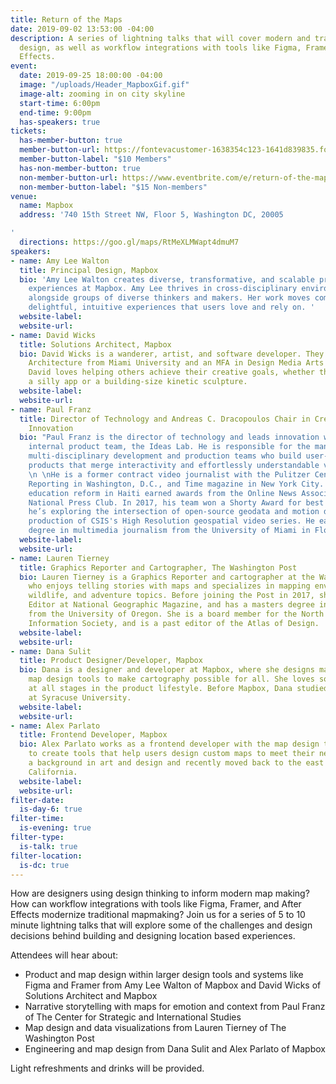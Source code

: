 ```yaml
---
title: Return of the Maps
date: 2019-09-02 13:53:00 -04:00
description: A series of lightning talks that will cover modern and traditional map
  design, as well as workflow integrations with tools like Figma, Framer, and After
  Effects.
event:
  date: 2019-09-25 18:00:00 -04:00
  image: "/uploads/Header_MapboxGif.gif"
  image-alt: zooming in on city skyline
  start-time: 6:00pm
  end-time: 9:00pm
  has-speakers: true
tickets:
  has-member-button: true
  member-button-url: https://fontevacustomer-1638354c123-1641d839835.force.com/services/oauth2/authorize?client_id=3MVG9nthuDc9owbcOq7_07W.HriOQQPWTbMkrpOla.ajDQlTHf4_uby_mhwylcX.mJBU2O2SppTiZMS0J_HJd&response_type=code&redirect_uri=https://ikit.aiga.org/ikit_national_util/ikit-national-util-sso-redirect/&state=https%3A%2F%2Fdc.aiga.org%2Fevent%2Fdcdw-return-of-the-maps%2F%3Fredirect_source%3Deventbrite_register
  member-button-label: "$10 Members"
  has-non-member-button: true
  non-member-button-url: https://www.eventbrite.com/e/return-of-the-maps-tickets-71291592071
  non-member-button-label: "$15 Non-members"
venue:
  name: Mapbox
  address: '740 15th Street NW, Floor 5, Washington DC, 20005

'
  directions: https://goo.gl/maps/RtMeXLMWapt4dmuM7
speakers:
- name: Amy Lee Walton
  title: Principal Design, Mapbox
  bio: 'Amy Lee Walton creates diverse, transformative, and scalable products and
    experiences at Mapbox. Amy Lee thrives in cross-disciplinary environments working
    alongside groups of diverse thinkers and makers. Her work moves complexities into
    delightful, intuitive experiences that users love and rely on. '
  website-label: 
  website-url: 
- name: David Wicks
  title: Solutions Architect, Mapbox
  bio: David Wicks is a wanderer, artist, and software developer. They hold a BA in
    Architecture from Miami University and an MFA in Design Media Arts from UCLA.
    David loves helping others achieve their creative goals, whether they're making
    a silly app or a building-size kinetic sculpture.
  website-label: 
  website-url: 
- name: Paul Franz
  title: Director of Technology and Andreas C. Dracopoulos Chair in Creativity and
    Innovation
  bio: "Paul Franz is the director of technology and leads innovation with CSIS’s
    internal product team, the Ideas Lab. He is responsible for the management of
    multi-disciplinary development and production teams who build user-facing digital
    products that merge interactivity and effortlessly understandable visual design.
    \n \nHe is a former contract video journalist with the Pulitzer Center on Crisis
    Reporting in Washington, D.C., and Time magazine in New York City. His work on
    education reform in Haiti earned awards from the Online News Association and the
    National Press Club. In 2017, his team won a Shorty Award for best data visualization.\n\nCurrently,
    he’s exploring the intersection of open-source geodata and motion design and leads
    production of CSIS's High Resolution geospatial video series. He earned his master's
    degree in multimedia journalism from the University of Miami in Florida in 2010"
  website-label: 
  website-url: 
- name: Lauren Tierney
  title: Graphics Reporter and Cartographer, The Washington Post
  bio: Lauren Tierney is a Graphics Reporter and cartographer at the Washington Post
    who enjoys telling stories with maps and specializes in mapping environment, climate,
    wildlife, and adventure topics. Before joining the Post in 2017, she was a Graphics
    Editor at National Geographic Magazine, and has a masters degree in geography
    from the University of Oregon. She is a board member for the North American Cartographic
    Information Society, and is a past editor of the Atlas of Design.
  website-label: 
  website-url: 
- name: Dana Sulit
  title: Product Designer/Developer, Mapbox
  bio: Dana is a designer and developer at Mapbox, where she designs maps and builds
    map design tools to make cartography possible for all. She loves solving problems
    at all stages in the product lifestyle. Before Mapbox, Dana studied graphic design
    at Syracuse University.
  website-label: 
  website-url: 
- name: Alex Parlato
  title: Frontend Developer, Mapbox
  bio: Alex Parlato works as a frontend developer with the map design team at Mapbox
    to create tools that help users design custom maps to meet their needs. He has
    a background in art and design and recently moved back to the east coast from
    California.
  website-label: 
  website-url: 
filter-date:
  is-day-6: true
filter-time:
  is-evening: true
filter-type:
  is-talk: true
filter-location:
  is-dc: true
---
```


How are designers using design thinking to inform modern map making? How can workflow integrations with tools like Figma, Framer, and After Effects modernize traditional mapmaking? Join us for a series of 5 to 10 minute lightning talks that will explore some of the challenges and design decisions behind building and designing  location based experiences.

Attendees will hear about:
* Product and map design within larger design tools and systems like Figma and Framer from Amy Lee Walton of Mapbox and David Wicks of Solutions Architect and Mapbox
* Narrative storytelling with maps for emotion and context from Paul Franz of The Center for Strategic and International Studies
* Map design and data visualizations from Lauren Tierney of The Washington Post
* Engineering and map design from Dana Sulit and Alex Parlato of Mapbox

Light refreshments and drinks will be provided.
